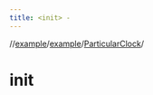 ```yaml
---
title: <init> -
---
```

//[example](../../index.html)/[example](../index.html)/[ParticularClock](index.html)/[<init>](-init-.html)



# init  

